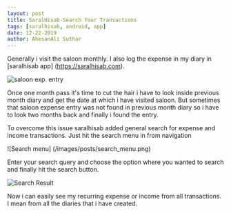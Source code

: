 ```yaml
---
layout: post
title: SaralHisab-Search Your Transactions
tags: [saralhisab, android, app]
date: 12-22-2019
author: AhesanAli Suthar
---
```

Generally i visit the saloon monthly. I also log the expense in my diary in [saralhisab app] (https://saralhisab.com).

<img src="\images\pages\expense_entry.png" alt="saloon exp. entry"/>

Once one month pass it's time to cut the hair i have to look inside previous month diary and get the date at which i have visited saloon. But sometimes that saloon expense entry was not found in previous month diary so i have to look two months back and finally i found the entry.

To overcome this issue saralhisab added general search for expense and income transactions. Just hit the search menu in from navigation

![Search menu] (/images/posts/search_menu.png)

Enter your search query and choose the option where you wanted to search and finally hit the search button.

![Search Result](/images/pages/search_result.png)

Now i can easily see my recurring expense or income from all transactions. I mean from all the diaries that i have created.
